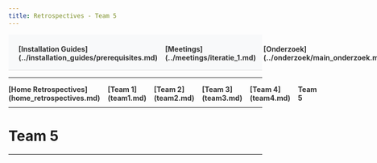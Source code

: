 ```yaml
---
title: Retrospectives - Team 5
---
```


<div style="display:flex; justify-content:space-between; align-items:left; padding:20px; background-color:#f8f9fa; border-bottom:1px solid #e0e0e0;">
  <nav style="display:flex; gap:15px; height:30px;">
    <a markdown="1" style="text-decoration:none; color:#333; font-weight:bold;">[Installation Guides](../installation_guides/prerequisites.md)</a>
    <a markdown="1" style="text-decoration:none; color:#333; font-weight:bold;">[Meetings](../meetings/iteratie_1.md)</a>
    <a markdown="1" style="text-decoration:none; color:#333; font-weight:bold;">[Onderzoek](../onderzoek/main_onderzoek.md)</a>
    <a markdown="1" style="text-decoration:none; color:#333; font-weight:bold;">[Retrospectives](../retrospectives/home_retrospectives.md)</a>
  </nav>
</div>

---

<nav style="display:flex; gap:15px; height:30px;">
  <a markdown="1" style="text-decoration:none; color:#333; font-weight:bold;">[Home Retrospectives](home_retrospectives.md)</a>
  <a markdown="1" style="text-decoration:none; color:#333; font-weight:bold;">[Team 1](team1.md)</a>
  <a markdown="1" style="text-decoration:none; color:#333; font-weight:bold;">[Team 2](team2.md)</a>
  <a markdown="1" style="text-decoration:none; color:#333; font-weight:bold;">[Team 3](team3.md)</a>
  <a markdown="1" style="text-decoration:none; color:#333; font-weight:bold;">[Team 4](team4.md)</a>
  <a markdown="1" style="text-decoration:none; color:#333; font-weight:bold;">Team 5</a>
</nav>

---

# Team 5

---